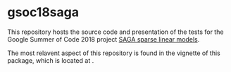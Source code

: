 
<!-- README.md is generated from README.Rmd. Please edit that file -->
gsoc18saga
==========

This repository hosts the source code and presentation of the tests for the Google Summer of Code 2018 project [SAGA sparse linear models](https://github.com/rstats-gsoc/gsoc2018/wiki/SAGA-sparse-linear-models).

The most relavent aspect of this repository is found in the vignette of this package, which is located at .
